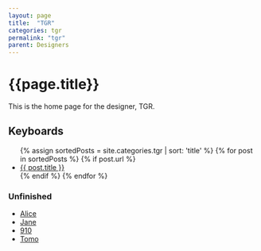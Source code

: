```yaml
---
layout: page
title:  "TGR"
categories: tgr
permalink: "tgr"
parent: Designers
---
```

# {{page.title}}

This is the home page for the designer, TGR.

## Keyboards

<ul>
  {% assign sortedPosts = site.categories.tgr | sort: 'title' %}
    {% for post in sortedPosts %}
      {% if post.url %}
        <li><a href="{{ post.url }}">{{ post.title }}</a></li>
      {% endif %}
    {% endfor %}
</ul>

### Unfinished

- [Alice](/tgr/alice)
- [Jane](/tgr/jane)
- [910](/tgr/910)
- [Tomo](/monokei/tomo)
